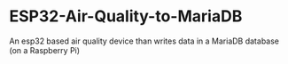 # ESP32-Air-Quality-to-MariaDB
An esp32 based air quality device than writes data in a MariaDB database (on a Raspberry Pi)
